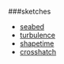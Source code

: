 ###sketches

* [seabed](https://sohanmurthy.github.io/seabed)
* [turbulence](https://sohanmurthy.github.io/turbulence)
* [shapetime](https://sohanmurthy.github.io/shapetime)
* [crosshatch](https://sohanmurthy.github.io/crosshatch)
